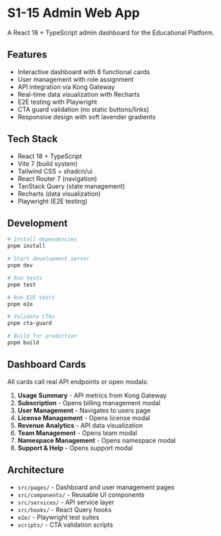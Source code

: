 # S1-15 Admin Web App

A React 18 + TypeScript admin dashboard for the Educational Platform.

## Features

- Interactive dashboard with 8 functional cards
- User management with role assignment
- API integration via Kong Gateway
- Real-time data visualization with Recharts
- E2E testing with Playwright
- CTA guard validation (no static buttons/links)
- Responsive design with soft lavender gradients

## Tech Stack

- React 18 + TypeScript
- Vite 7 (build system)
- Tailwind CSS + shadcn/ui
- React Router 7 (navigation)
- TanStack Query (state management)
- Recharts (data visualization)
- Playwright (E2E testing)

## Development

```bash
# Install dependencies
pnpm install

# Start development server
pnpm dev

# Run tests
pnpm test

# Run E2E tests
pnpm e2e

# Validate CTAs
pnpm cta-guard

# Build for production
pnpm build
```

## Dashboard Cards

All cards call real API endpoints or open modals:

1. **Usage Summary** - API metrics from Kong Gateway
2. **Subscription** - Opens billing management modal
3. **User Management** - Navigates to users page
4. **License Management** - Opens license modal
5. **Revenue Analytics** - API data visualization
6. **Team Management** - Opens team modal
7. **Namespace Management** - Opens namespace modal
8. **Support & Help** - Opens support modal

## Architecture

- `src/pages/` - Dashboard and user management pages
- `src/components/` - Reusable UI components
- `src/services/` - API service layer
- `src/hooks/` - React Query hooks
- `e2e/` - Playwright test suites
- `scripts/` - CTA validation scripts
